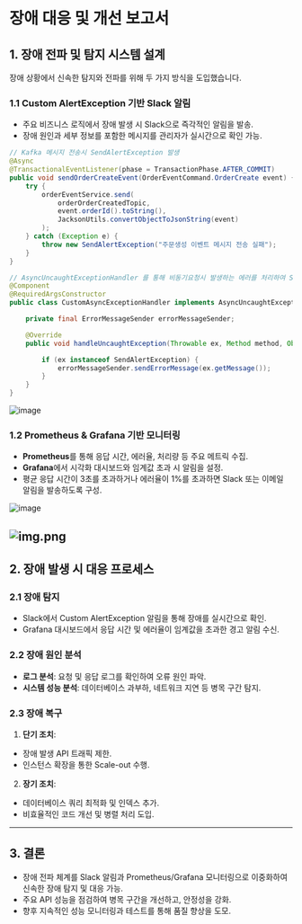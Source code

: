 # **장애 대응 및 개선 보고서**

## **1. 장애 전파 및 탐지 시스템 설계**
장애 상황에서 신속한 탐지와 전파를 위해 두 가지 방식을 도입했습니다.

### **1.1 Custom AlertException 기반 Slack 알림**
- 주요 비즈니스 로직에서 장애 발생 시 Slack으로 즉각적인 알림을 발송.
- 장애 원인과 세부 정보를 포함한 메시지를 관리자가 실시간으로 확인 가능.

```java
// Kafka 메시지 전송시 SendAlertException 발생
@Async
@TransactionalEventListener(phase = TransactionPhase.AFTER_COMMIT)
public void sendOrderCreateEvent(OrderEventCommand.OrderCreate event) {
    try {
        orderEventService.send(
            orderOrderCreatedTopic,
            event.orderId().toString(),
            JacksonUtils.convertObjectToJsonString(event)
        );
    } catch (Exception e) {
        throw new SendAlertException("주문생성 이벤트 메시지 전송 실패");
    }
}
```



```java
// AsyncUncaughtExceptionHandler 를 통해 비동기요청시 발생하는 에러를 처리하여 Slack 알림 전송
@Component
@RequiredArgsConstructor
public class CustomAsyncExceptionHandler implements AsyncUncaughtExceptionHandler {

	private final ErrorMessageSender errorMessageSender;

	@Override
	public void handleUncaughtException(Throwable ex, Method method, Object... params) {

		if (ex instanceof SendAlertException) {
			errorMessageSender.sendErrorMessage(ex.getMessage());
		}
	}
}

```

![image](https://github.com/user-attachments/assets/4f975107-7f80-4225-afbc-462e57035d7e)



### **1.2 Prometheus & Grafana 기반 모니터링**
- **Prometheus**를 통해 응답 시간, 에러율, 처리량 등 주요 메트릭 수집.
- **Grafana**에서 시각화 대시보드와 임계값 초과 시 알림을 설정.
- 평균 응답 시간이 3초를 초과하거나 에러율이 1%를 초과하면 Slack 또는 이메일 알림을 발송하도록 구성.

![image](https://github.com/user-attachments/assets/c3d02af1-0935-4913-9b4d-7e89f0bd28cd)

![img.png](img.png)
---

## **2. 장애 발생 시 대응 프로세스**
### **2.1 장애 탐지**
- Slack에서 Custom AlertException 알림을 통해 장애를 실시간으로 확인.
- Grafana 대시보드에서 응답 시간 및 에러율이 임계값을 초과한 경고 알림 수신.

### **2.2 장애 원인 분석**
- **로그 분석**: 요청 및 응답 로그를 확인하여 오류 원인 파악.
- **시스템 성능 분석**: 데이터베이스 과부하, 네트워크 지연 등 병목 구간 탐지.

### **2.3 장애 복구**
1. **단기 조치**:
  - 장애 발생 API 트래픽 제한.
  - 인스턴스 확장을 통한 Scale-out 수행.
2. **장기 조치**:
  - 데이터베이스 쿼리 최적화 및 인덱스 추가.
  - 비효율적인 코드 개선 및 병렬 처리 도입.

---

## **3. 결론**
- 장애 전파 체계를 Slack 알림과 Prometheus/Grafana 모니터링으로 이중화하여 신속한 장애 탐지 및 대응 가능.
- 주요 API 성능을 점검하여 병목 구간을 개선하고, 안정성을 강화.
- 향후 지속적인 성능 모니터링과 테스트를 통해 품질 향상을 도모.
